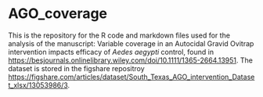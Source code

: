 # AGO_coverage

This is the repository for the R code and markdown files used for the analysis of the manuscript: Variable coverage in an Autocidal Gravid Ovitrap intervention impacts efficacy of *Aedes aegypti* control, found in https://besjournals.onlinelibrary.wiley.com/doi/10.1111/1365-2664.13951. The dataset is stored in the figshare repositroy https://figshare.com/articles/dataset/South_Texas_AGO_intervention_Dataset_xlsx/13053986/3. 
